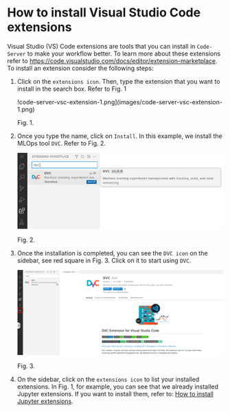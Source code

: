 # How to install Visual Studio Code extensions

Visual Studio (VS) Code extensions are tools that you can install in `Code-Server` to make your workflow better. To learn more about these extensions refer to https://code.visualstudio.com/docs/editor/extension-marketplace. To install an extension consider the following steps:

1. Click on the `extensions icon`. Then, type the extension that you want to install in the search box. Refer to Fig. 1

    !code-server-vsc-extension-1.png](images/code-server-vsc-extension-1.png)

    Fig. 1. 

2. Once you type the name, click on `Install`. In this example, we install the MLOps tool `DVC`. Refer to Fig. 2.

    ![code-server-vsc-extension-2.png](images/code-server-vsc-extension-2.png)

    Fig. 2.

3. Once the installation is completed, you can see the `DVC icon` on the sidebar, see red square in Fig. 3. Click on it to start using `DVC`. 

    ![code-server-vsc-extension-3.png](images/code-server-vsc-extension-3.png)

    Fig. 3.
  
4. On the sidebar, click on the `extensions icon` to list your installed extensions. In Fig. 1, for example, you can see that we already installed Jupyter extensions. If you want to install them, refer to: [How to install Jupyter extensions](../code-server-jupyter-extension/code-server-jupyter-extension.md).
